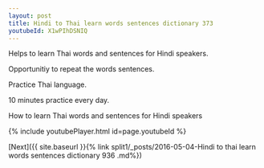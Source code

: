 ```yaml
---
layout: post
title: Hindi to Thai learn words sentences dictionary 373 
youtubeId: X1wPIhDSNIQ
---
```

 
 
Helps to learn Thai words and sentences for Hindi speakers.

Opportunitiy to repeat the words sentences. 

Practice Thai language. 
 
10 minutes practice every day. 
 
How to learn Thai words and sentences for Hindi speakers 
 
{% include youtubePlayer.html id=page.youtubeId %}
 
 
[Next]({{ site.baseurl }}{% link  split1/_posts/2016-05-04-Hindi to thai learn words sentences dictionary 936 .md%})
 
